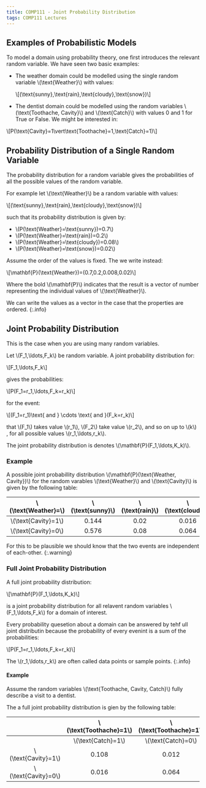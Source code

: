 ```yaml
---
title: COMP111 - Joint Probability Distribution
tags: COMP111 Lectures
---
```

## Examples of Probabilistic Models
To model a domain using probability theory, one first introduces the relevant random variable. We have seen two basic examples:

* The weather domain could be modelled using the single random variable &#92;(\text{Weather}&#92;) with values:

	&#92;[(\text{sunny},\text{rain},\text{cloudy},\text{snow})&#92;]

* The dentist domain could be modelled using the random variables &#92;(\text{Toothache, Cavity}&#92;) and &#92;(\text{Catch}&#92;) with values 0 and 1 for True or False. We might be interested in:

&#92;[P(\text{Cavity}=1\vert\text{Toothache}=1,\text{Catch}=1)&#92;]

## Probability Distribution of a Single Random Variable
The probability distribution for a random variable gives the probabilities of all the possible values of the random variable.

For example let &#92;(\text{Weather}&#92;) be a random variable with values:

&#92;[(\text{sunny},\text{rain},\text{cloudy},\text{snow})&#92;]

such that its probability distribution is given by:

* &#92;(P(\text{Weather}=\text{sunny})=0.7&#92;)
* &#92;(P(\text{Weather}=\text{rain})=0.2&#92;)
* &#92;(P(\text{Weather}=\text{cloudy})=0.08&#92;)
* &#92;(P(\text{Weather}=\text{snow})=0.02&#92;)

Assume the order of the values is fixed. The we write instead:

&#92;[\mathbf{P}(\text{Weather})=(0.7,0.2,0.008,0.02)&#92;]

Where the bold &#92;(\mathbf{P}&#92;) indicates that the result is a vector of number representing the individual values of &#92;(\text{Weather}&#92;).

We can write the values as a vector in the case that the properties are ordered.
{:.info}

## Joint Probability Distribution
This is the case when you are using many random variables.

Let &#92;(F_1,\ldots,F_k&#92;) be random variable. A joint probability distribution for:

&#92;[F_1,\ldots,F_k&#92;]

gives the probabilities:

&#92;[P(F_1=r_1,\ldots,F_k=r_k)&#92;]

for the event:

&#92;[(F_1=r_1)\text{ and } \cdots \text{ and }(F_k=r_k)&#92;]

that &#92;(F_1&#92;) takes value &#92;(r_1&#92;), &#92;(F_2&#92;) take value &#92;(r_2&#92;), and so on up to &#92;(k&#92;) , for all possible values &#92;(r_1,\ldots,r_k&#92;).

The joint probability distribution is denotes &#92;(\mathbf{P}(F_1,\ldots,K_k)&#92;).

### Example
A possible joint probabillity distribution &#92;(\mathbf{P}(\text{Weather, Cavity})&#92;) for the random varables &#92;(\text{Weather}&#92;) and &#92;(\text{Cavity}&#92;) is given by the following table:

| &#92;(\text{Weather}=&#92;) | &#92;(\text{sunny}&#92;) | &#92;(\text{rain}&#92;) | &#92;(\text{cloudy}&#92;) | &#92;(\text{snow}&#92;) |
| :-: |  :-: | :-: | :-: | :-: |
| &#92;(\text{Cavity}=1&#92;) | 0.144 | 0.02 | 0.016 | 0.02 |
| &#92;(\text{Cavity}=0&#92;) | 0.576 | 0.08 | 0.064 | 0.08 |

For this to be plausible we should know that the two events are independent of each-other.
{:.warning}

### Full Joint Probability Distribution

A full joint probability distribution:

&#92;[\mathbf{P}(F_1,\ldots,K_k)&#92;]

is a joint probability distribution for all relavent random variables &#92;(F_1,\ldots,F_k&#92;) for a domain of interest.

Every probability quesetion about a domain can be answered by tehf ull joint distributin because the probability of every evenint is a sum of the probabilities:

&#92;[P(F_1=r_1,\ldots,F_k=r_k)&#92;]

The &#92;(r_1,\ldots,r_k&#92;) are often called data points or sample points.
{:.info}

#### Example
Assume the random variables &#92;(\text{Toothache, Cavity, Catch}&#92;) fully describe a visit to a dentist. 

The a full joint probability distribution is gien by the following table:

| | &#92;(\text{Toothache}=1&#92;) | &#92;(\text{Toothache}=1&#92;) | &#92;(\text{Toothache}=0&#92;) | &#92;(\text{Toothache}=0&#92;) |
| :-: | :-: | :-: | :-: | :-: |
| | &#92;(\text{Catch}=1&#92;) |  &#92;(\text{Catch}=0&#92;) |  &#92;(\text{Catch}=1&#92;) |  &#92;(\text{Catch}=0&#92;) | 
| &#92;(\text{Cavity}=1&#92;) | 0.108 | 0.012 | 0.072 | 0.008 |
| &#92;(\text{Cavity}=0&#92;) | 0.016 | 0.064 | 0.144 | 0.576 |
